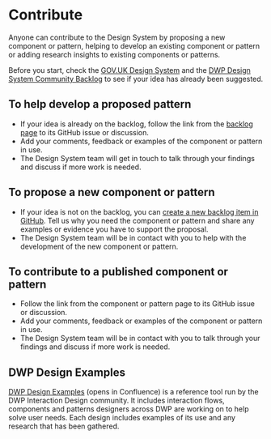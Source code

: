 # Contribute

Anyone can contribute to the Design System by proposing a new component or pattern, helping to develop an existing component or pattern or adding research insights to existing components or patterns.

Before you start, check the [GOV.UK Design System](https://design-system.service.gov.uk/) and the [DWP Design System Community Backlog](https://github.com/dwp/design-system-community-backlog/issues) to see if your idea has already been suggested.

## To help develop a proposed pattern
- If your idea is already on the backlog, follow the link from the [backlog page](/community/backlog) to its GitHub issue or discussion. 
- Add your comments, feedback or examples of the component or pattern in use.
- The Design System team will get in touch to talk through your findings and discuss if more work is needed.


## To propose a new component or pattern
- If your idea is not on the backlog, you can [create a new backlog item in GitHub](https://github.com/dwp/design-system-community-backlog/issues/new). Tell us why you need the component or pattern and share any examples or evidence you have to support the proposal.
- The Design System team will be in contact with you to help with the development of the new component or pattern.


## To contribute to a published component or pattern

- Follow the link from the component or pattern page to its GitHub issue or discussion.
- Add your comments, feedback or examples of the component or pattern in use.
- The Design System team will be in contact with you to talk through your findings and discuss if more work is needed.


## DWP Design Examples

[DWP Design Examples](https://dwpdigital.atlassian.net/wiki/spaces/INTD/pages/131921347136/DWP+Design+Examples) (opens in Confluence) is a reference tool run by the DWP Interaction Design community. It includes interaction flows, components and patterns designers across DWP are working on to help solve user needs. Each design includes examples of its use and any research that has been gathered. 
